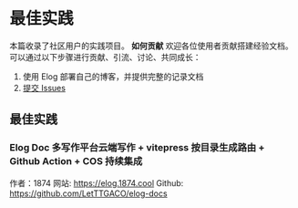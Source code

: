 # 最佳实践

本篇收录了社区用户的实践项目。
**如何贡献**
欢迎各位使用者贡献搭建经验文档。可以通过以下步骤进行贡献、引流、讨论、共同成长：

1.  使用 Elog 部署自己的博客，并提供完整的记录文档
2.  [提交 Issues](https://github.com/LetTTGACO/elog/issues/2)

## 最佳实践

### Elog Doc 多写作平台云端写作 + vitepress 按目录生成路由 + Github Action + COS 持续集成

作者：1874
网站: <https://elog.1874.cool>
Github: <https://github.com/LetTTGACO/elog-docs>
